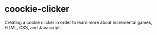 # coockie-clicker
Creating a cookie clicker in order to learn more about incremental games, HTML, CSS, and Javascript.
